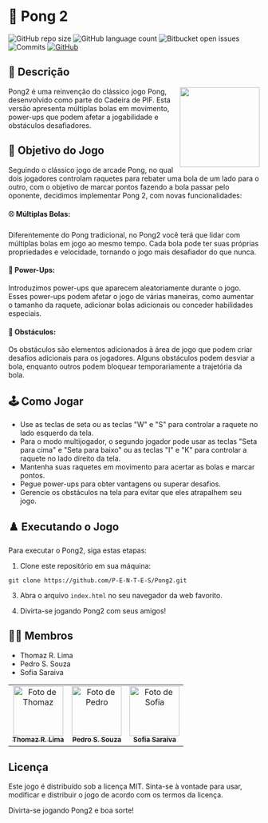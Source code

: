 # 🏓 Pong 2

![GitHub repo size](https://img.shields.io/github/repo-size/P-E-N-T-E-S/Pong2?style=flat)
![GitHub language count](https://img.shields.io/github/languages/count/P-E-N-T-E-S/Pong2?style=flat&logo=python)
![Bitbucket open issues](https://img.shields.io/bitbucket/issues/P-E-N-T-E-S/Pong2?style=flat&logo=github)
![Commits](https://img.shields.io/github/commit-activity/t/P-E-N-T-E-S/Pong2?style=flat&logo=github)
[![GitHub](https://img.shields.io/github/license/P-E-N-T-E-S/Pong2)](LICENSE.md)

## 📄 Descrição

<p float="left">

<img align="right" width="160" src="https://m.media-amazon.com/images/I/61mc7QWcGWL._SX666.6666666666666_FMpng_.png" />

Pong2 é uma reinvenção do clássico jogo Pong, desenvolvido como parte do Cadeira de PIF. Esta versão apresenta múltiplas bolas em movimento, power-ups que podem afetar a jogabilidade e obstáculos desafiadores.

## 🎲 Objetivo do Jogo

Seguindo o clássico jogo de arcade Pong, no qual dois jogadores controlam raquetes para rebater uma bola de um lado para o outro, com o objetivo de marcar pontos fazendo a bola passar pelo oponente, decidimos implementar Pong 2, com novas funcionalidades:

#### ⚾ Múltiplas Bolas: 

Diferentemente do Pong tradicional, no Pong2 você terá que lidar com múltiplas bolas em jogo ao mesmo tempo. Cada bola pode ter suas próprias propriedades e velocidade, tornando o jogo mais desafiador do que nunca.

#### 👾 Power-Ups: 

Introduzimos power-ups que aparecem aleatoriamente durante o jogo. Esses power-ups podem afetar o jogo de várias maneiras, como aumentar o tamanho da raquete, adicionar bolas adicionais ou conceder habilidades especiais.

#### 🛑 Obstáculos: 

Os obstáculos são elementos adicionados à área de jogo que podem criar desafios adicionais para os jogadores. Alguns obstáculos podem desviar a bola, enquanto outros podem bloquear temporariamente a trajetória da bola.

## 🕹️ Como Jogar

- Use as teclas de seta ou as teclas "W" e "S" para controlar a raquete no lado esquerdo da tela.
- Para o modo multijogador, o segundo jogador pode usar as teclas "Seta para cima" e "Seta para baixo" ou as teclas "I" e "K" para controlar a raquete no lado direito da tela.
- Mantenha suas raquetes em movimento para acertar as bolas e marcar pontos.
- Pegue power-ups para obter vantagens ou superar desafios.
- Gerencie os obstáculos na tela para evitar que eles atrapalhem seu jogo.

## ♟️ Executando o Jogo

Para executar o Pong2, siga estas etapas:

1. Clone este repositório em sua máquina:

  `git clone https://github.com/P-E-N-T-E-S/Pong2.git`

3. Abra o arquivo `index.html` no seu navegador da web favorito.

4. Divirta-se jogando Pong2 com seus amigos!

## 👩‍💻 Membros

- Thomaz R. Lima
- Pedro S. Souza
- Sofia Saraiva

<table>
  <tr>
    <td align="center">
      <a href="https://github.com/Thomazrlima">
        <img src="https://avatars3.githubusercontent.com/Thomazrlima" width="100px;" alt="Foto de Thomaz"/><br>
        <sub>
          <b>Thomaz R. Lima</b>
        </sub>
      </a>
    </td>
    <td align="center">
      <a href="https://github.com/hsspedro">
        <img src="https://avatars.githubusercontent.com/hsspedro" width="100px;" alt="Foto de Pedro"/><br>
        <sub>
          <b>Pedro S. Souza</b>
        </sub>
      </a>
    </td>
    <td align="center">
      <a href="https://github.com/Sofia-Saraiva">
        <img src="https://avatars.githubusercontent.com/Sofia-Saraiva" width="100px;" alt="Foto de Sofia"/><br>
        <sub>
          <b>Sofia Saraiva</b>
        </sub>
      </a>
    </td>
  </tr>
</table>

## Licença

Este jogo é distribuído sob a licença MIT. Sinta-se à vontade para usar, modificar e distribuir o jogo de acordo com os termos da licença.

Divirta-se jogando Pong2 e boa sorte!
